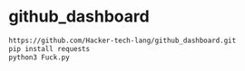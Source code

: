 # github_dashboard
```bash
https://github.com/Hacker-tech-lang/github_dashboard.git
pip install requests
python3 Fuck.py
